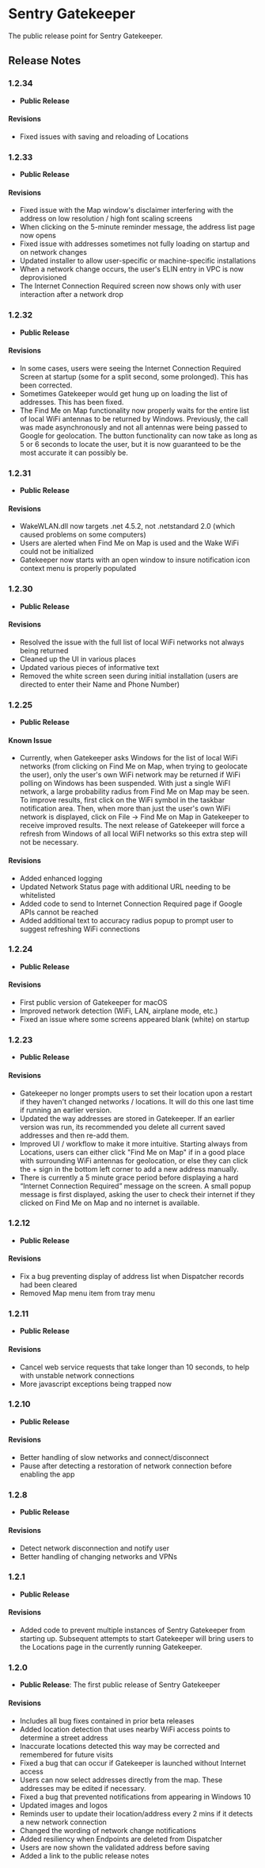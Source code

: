 # Sentry Gatekeeper
The public release point for Sentry Gatekeeper.

## Release Notes

### 1.2.34
- **Public Release**

#### Revisions

- Fixed issues with saving and reloading of Locations

### 1.2.33
- **Public Release**

#### Revisions

- Fixed issue with the Map window's disclaimer interfering with the address on low resolution / high font scaling screens
- When clicking on the 5-minute reminder message, the address list page now opens
- Fixed issue with addresses sometimes not fully loading on startup and on network changes
- Updated installer to allow user-specific or machine-specific installations
- When a network change occurs, the user's ELIN entry in VPC is now deprovisioned
- The Internet Connection Required screen now shows only with user interaction after a network drop

### 1.2.32
- **Public Release**

#### Revisions
- In some cases, users were seeing the Internet Connection Required Screen at startup (some for a split second, some prolonged).  This has been corrected.
- Sometimes Gatekeeper would get hung up on loading the list of addresses.  This has been fixed.
- The Find Me on Map functionality now properly waits for the entire list of local WiFi antennas to be returned by Windows.  Previously, the call was made asynchronously and not all antennas were being passed to Google for geolocation.  The button functionality can now take as long as 5 or 6 seconds to locate the user, but it is now guaranteed to be the most accurate it can possibly be.

### 1.2.31
- **Public Release**

#### Revisions
- WakeWLAN.dll now targets .net 4.5.2, not .netstandard 2.0 (which caused problems on some computers)
- Users are alerted when Find Me on Map is used and the Wake WiFi could not be initialized
- Gatekeeper now starts with an open window to insure notification icon context menu is properly populated

### 1.2.30
- **Public Release**

#### Revisions

- Resolved the issue with the full list of local WiFi networks not always being returned
- Cleaned up the UI in various places
- Updated various pieces of informative text
- Removed the white screen seen during initial installation (users are directed to enter their Name and Phone Number)

### 1.2.25
- **Public Release**

#### Known Issue

- Currently, when Gatekeeper asks Windows for the list of local WiFi networks (from clicking on Find Me on Map, when trying to geolocate the user), only the user's own WiFi network may be returned if WiFi polling on Windows has been suspended. With just a single WiFI network, a large probability radius from Find Me on Map may be seen.  To improve results, first click on the WiFi symbol in the taskbar notification area.  Then, when more than just the user's own WiFi network is displayed, click on File -> Find Me on Map in Gatekeeper to receive improved results.  The next release of Gatekeeper will force a refresh from Windows of all local WiFI networks so this extra step will not be necessary.

#### Revisions

- Added enhanced logging
- Updated Network Status page with additional URL needing to be whitelisted
- Added code to send to Internet Connection Required page if Google APIs cannot be reached
- Added additional text to accuracy radius popup to prompt user to suggest refreshing WiFi connections

### 1.2.24
- **Public Release**

#### Revisions

- First public version of Gatekeeper for macOS
- Improved network detection (WiFi, LAN, airplane mode, etc.)
- Fixed an issue where some screens appeared blank (white) on startup

### 1.2.23
- **Public Release**

#### Revisions

- Gatekeeper no longer prompts users to set their location upon a restart if they haven't changed networks / locations.  It will do this one last time if running an earlier version.
- Updated the way addresses are stored in Gatekeeper.  If an earlier version was run, its recommended you delete all current saved addresses and then re-add them.
- Improved UI / workflow to make it more intuitive.  Starting always from Locations, users can either click "Find Me on Map" if in a good place with surrounding WiFi antennas for geolocation, or else they can click the + sign in the bottom left corner to add a new address manually.
- There is currently a 5 minute grace period before displaying a hard “Internet Connection Required” message on the screen.  A small popup message is first displayed, asking the user to check their internet if they clicked on Find Me on Map and no internet is available.

### 1.2.12
- **Public Release**

#### Revisions
- Fix a bug preventing display of address list when Dispatcher records had been cleared
- Removed Map menu item from tray menu


### 1.2.11
- **Public Release**

#### Revisions
- Cancel web service requests that take longer than 10 seconds, to help with unstable network connections
- More javascript exceptions being trapped now


### 1.2.10
- **Public Release**

#### Revisions
- Better handling of slow networks and connect/disconnect
- Pause after detecting a restoration of network connection before enabling the app


### 1.2.8
- **Public Release**

#### Revisions
- Detect network disconnection and notify user
- Better handling of changing networks and VPNs


### 1.2.1
- **Public Release**

#### Revisions
- Added code to prevent multiple instances of Sentry Gatekeeper from starting up.  Subsequent attempts to start Gatekeeper will bring users to the Locations page in the currently running Gatekeeper.


### 1.2.0
- **Public Release**: The first public release of Sentry Gatekeeper

#### Revisions
- Includes all bug fixes contained in prior beta releases
- Added location detection that uses nearby WiFi access points to determine a street address
- Inaccurate locations detected this way may be corrected and remembered for future visits
- Fixed a bug that can occur if Gatekeeper is launched without Internet access
- Users can now select addresses directly from the map. These addresses may be edited if necessary.
- Fixed a bug that prevented notifications from appearing in Windows 10
- Updated images and logos
- Reminds user to update their location/address every 2 mins if it detects a new network connection
- Changed the wording of network change notifications
- Added resiliency when Endpoints are deleted from Dispatcher
- Users are now shown the validated address before saving
- Added a link to the public release notes
